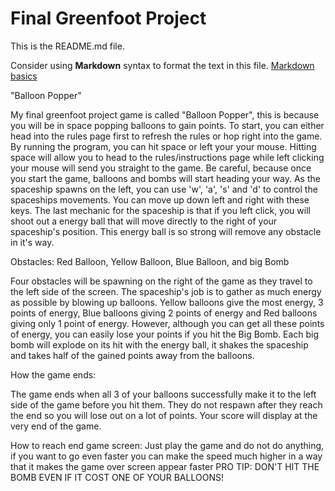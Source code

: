 # Final Greenfoot Project
This is the README.md file.

Consider using **Markdown** syntax to format the text in this file. [Markdown basics](https://www.markdownguide.org/getting-started/)

"Balloon Popper"

My final greenfoot project game is called "Balloon Popper", this is because you  will be in space popping balloons to gain points. To 
start,  you can  either head into the rules page first to refresh the rules or hop right into the game. By running the program, 
you  can hit space or left  your your mouse. Hitting space will allow you to head to the rules/instructions page while left  clicking
your mouse will send  you straight to the game. Be careful, because once you start the game, balloons and bombs will start heading your
way. As the spaceship spawns on the  left, you can use 'w', 'a', 's' and 'd'  to control the spaceships movements. You can move up 
down left and right with these keys. The last  mechanic for the spaceship is that if you left click, you will shoot out a energy ball
that will move directly to the right of your spaceship's position. This energy ball is so strong will remove any obstacle  in it's way.

Obstacles: Red Balloon, Yellow Balloon, Blue Balloon, and big Bomb

Four obstacles will be spawning on the right of the game as they travel to the left side of the screen. The spaceship's job is to gather 
as much energy as possible by blowing up balloons. Yellow balloons give the most energy, 3 points of energy, Blue balloons giving 2 points
of energy and Red balloons giving only 1 point of energy. However, although you can get all these points of energy, you can easily lose 
your points if you hit the Big Bomb. Each big bomb will explode on its hit with the energy ball, it shakes the spaceship and takes 
half  of the gained points away from the balloons. 

How the game  ends:

The  game ends when  all  3 of  your balloons successfully make it to the left side of the game before  you hit them. They do not respawn
after they reach the end so  you  will lose out on a lot of points. Your score will  display at the very end of the game.

How to  reach end game screen: Just play the game  and do not do anything, if you want to go even faster you can make the speed much higher
in a way that it makes the game over screen appear faster
PRO TIP: DON'T HIT THE BOMB  EVEN IF IT  COST ONE OF YOUR BALLOONS!


